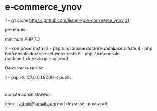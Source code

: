 # e-commerce_ynov

1 - git clone https://github.com/lionel-kg/e-commerce_ynov.git

pré requis :

minimum PHP 7.3

2 - composer install 
3 - php bin/console doctrine:database:create
4 - php bin/console doctrine:schema:create
5 - php .\bin\console doctrine:fixtures:load --append

Demarrer le server 

1 - php -S 127.0.0.1:8000 -t public

#
compte administrateur :

 email : admin@gmail.com
 mot de passe : password

